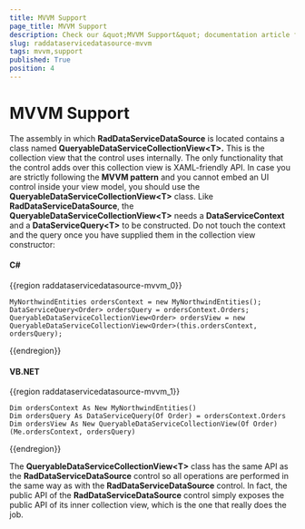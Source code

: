 ```yaml
---
title: MVVM Support
page_title: MVVM Support
description: Check our &quot;MVVM Support&quot; documentation article for the RadDataServiceDataSource {{ site.framework_name }} control.
slug: raddataservicedatasource-mvvm
tags: mvvm,support
published: True
position: 4
---
```


# MVVM Support

The assembly in which __RadDataServiceDataSource__ is located contains a class named __QueryableDataServiceCollectionView&lt;T&gt;.__ This is the collection view that the control uses internally. The only functionality that the control adds over this collection view is XAML-friendly API. In case you are strictly following the __MVVM pattern__ and you cannot embed an UI control inside your view model, you should use the __QueryableDataServiceCollectionView&lt;T&gt;__ class. Like __RadDataServiceDataSource__, the __QueryableDataServiceCollectionView&lt;T&gt;__ needs a __DataServiceContext__ and a __DataServiceQuery&lt;T&gt;__ to be constructed. Do not touch the context and the query once you have supplied them in the collection view constructor:

#### __C#__

{{region raddataservicedatasource-mvvm_0}}

	MyNorthwindEntities ordersContext = new MyNorthwindEntities();
	DataServiceQuery<Order> ordersQuery = ordersContext.Orders;
	QueryableDataServiceCollectionView<Order> ordersView = new QueryableDataServiceCollectionView<Order>(this.ordersContext, ordersQuery);
{{endregion}}

#### __VB.NET__

{{region raddataservicedatasource-mvvm_1}}

	Dim ordersContext As New MyNorthwindEntities()
	Dim ordersQuery As DataServiceQuery(Of Order) = ordersContext.Orders
	Dim ordersView As New QueryableDataServiceCollectionView(Of Order)(Me.ordersContext, ordersQuery)
{{endregion}}

The __QueryableDataServiceCollectionView&lt;T&gt;__ class has the same API as the __RadDataServiceDataSource__ control so all operations are performed in the same way as with the __RadDataServiceDataSource__ control. In fact, the public API of the __RadDataServiceDataSource__ control simply exposes the public API of its inner collection view, which is the one that really does the job.